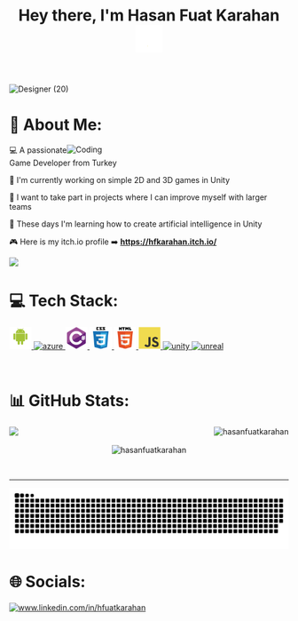 <h1 align="center">Hey there, I'm Hasan Fuat Karahan <img src="https://github.com/Kathryn-Jie/Kathryn-Jie/blob/main/wave.gif" width="50px" /> </h1>
<br/>

![Designer (20)](https://github.com/user-attachments/assets/1a78c1d1-f80b-4330-baef-2894d07accc9)

# 💫 About Me:

<img align="right" alt="Coding" width="400" src="https://hips.hearstapps.com/esquireuk.cdnds.net/16/36/1473330033-giphy.gif?resize=640:* " alt="hasanfuatkarahan" />

💻 A passionate Game Developer from Turkey</br>

🔭 I'm currently working on simple 2D and 3D games in Unity</br>

👯 I want to take part in projects where I can improve myself with larger teams</br>

🌱 These days I'm learning how to create artificial intelligence in Unity</br>

🎮 Here is my itch.io profile ➡️ **https://hfkarahan.itch.io/**
<br/>

[![](https://visitcount.itsvg.in/api?id=hfuatkarahan&icon=5&color=0)](https://visitcount.itsvg.in)
<br/>

# 💻 Tech Stack:
<p align="left"> <a href="https://developer.android.com" target="_blank" rel="noreferrer"> <img src="https://raw.githubusercontent.com/devicons/devicon/master/icons/android/android-original-wordmark.svg" alt="android" width="40" height="40"/> </a> <a href="https://azure.microsoft.com/en-in/" target="_blank" rel="noreferrer"> <img src="https://www.vectorlogo.zone/logos/microsoft_azure/microsoft_azure-icon.svg" alt="azure" width="40" height="40"/> </a> <a href="https://www.w3schools.com/cs/" target="_blank" rel="noreferrer"> <img src="https://raw.githubusercontent.com/devicons/devicon/master/icons/csharp/csharp-original.svg" alt="csharp" width="40" height="40"/> </a> <a href="https://www.w3schools.com/css/" target="_blank" rel="noreferrer"> <img src="https://raw.githubusercontent.com/devicons/devicon/master/icons/css3/css3-original-wordmark.svg" alt="css3" width="40" height="40"/> </a> <a href="https://www.w3.org/html/" target="_blank" rel="noreferrer"> <img src="https://raw.githubusercontent.com/devicons/devicon/master/icons/html5/html5-original-wordmark.svg" alt="html5" width="40" height="40"/> </a> <a href="https://developer.mozilla.org/en-US/docs/Web/JavaScript" target="_blank" rel="noreferrer"> <img src="https://raw.githubusercontent.com/devicons/devicon/master/icons/javascript/javascript-original.svg" alt="javascript" width="40" height="40"/> </a> <a href="https://unity.com/" target="_blank" rel="noreferrer"> <img src="https://www.vectorlogo.zone/logos/unity3d/unity3d-icon.svg" alt="unity" width="40" height="40"/> </a> <a href="https://unrealengine.com/" target="_blank" rel="noreferrer"> <img src="https://raw.githubusercontent.com/kenangundogan/fontisto/036b7eca71aab1bef8e6a0518f7329f13ed62f6b/icons/svg/brand/unreal-engine.svg" alt="unreal" width="40" height="40"/> </a> </p>
<br/>

# 📊 GitHub Stats:

<p align="left">
<img src="https://github-readme-stats.vercel.app/api?username=hfuatkarahan&theme=react&hide_border=false&include_all_commits=true&count_private=true"><img align="right" src="https://github-readme-streak-stats.herokuapp.com/?user=hfuatkarahan&theme=react&hide_border=false" alt="hasanfuatkarahan"  /></p>
<p align="center"> <img src="https://github-readme-stats.vercel.app/api/top-langs/?username=hfuatkarahan&theme=react&hide_border=false&include_all_commits=true&count_private=true&layout=compact" alt="hasanfuatkarahan" /> </p>


</br>

---
<picture>
  <source media="(prefers-color-scheme: dark)" srcset="https://raw.githubusercontent.com/hfuatkarahan/hfuatkarahan/output/github-contribution-grid-snake-dark.svg">
  <source media="(prefers-color-scheme: light)" srcset="https://raw.githubusercontent.com/hfuatkarahan/hfuatkarahan/output/github-contribution-grid-snake.svg">
  <img alt="github contribution grid snake animation" src="https://raw.githubusercontent.com/hfuatkarahan/hfuatkarahan/output/github-contribution-grid-snake.svg">
</picture>

# 🌐 Socials:
<p align="left">
<a href="https://linkedin.com/in/www.linkedin.com/in/hfuatkarahan" target="blank"><img align="center" src="https://raw.githubusercontent.com/rahuldkjain/github-profile-readme-generator/master/src/images/icons/Social/linked-in-alt.svg" alt="www.linkedin.com/in/hfuatkarahan" height="30" width="40" /></a>
</p>
</br>


